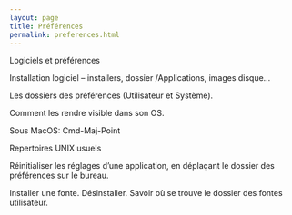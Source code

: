 ```yaml
---
layout: page
title: Préférences
permalink: preferences.html
---
```


Logiciels et préférences

Installation logiciel – installers, dossier /Applications, images disque…

Les dossiers des préférences (Utilisateur et Système).  

Comment les rendre visible dans son OS. 

Sous MacOS: Cmd-Maj-Point

Repertoires UNIX usuels 

Réinitialiser les réglages d’une application, en déplaçant le dossier des préférences sur le bureau. 

Installer une fonte. Désinstaller. Savoir où se trouve le dossier des fontes utilisateur. 

